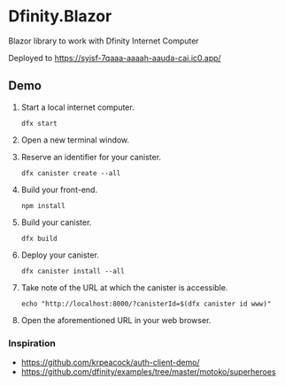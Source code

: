 # Dfinity.Blazor
Blazor library to work with Dfinity Internet Computer

Deployed to https://syisf-7qaaa-aaaah-aauda-cai.ic0.app/


## Demo

1. Start a local internet computer.

   ```text
   dfx start
   ```

1. Open a new terminal window.

1. Reserve an identifier for your canister.

   ```text
   dfx canister create --all
   ```

1. Build your front-end.

   ```text
   npm install
   ```

1. Build your canister.

   ```text
   dfx build
   ```

1. Deploy your canister.

   ```text
   dfx canister install --all
   ```

1. Take note of the URL at which the canister is accessible.

   ```text
   echo "http://localhost:8000/?canisterId=$(dfx canister id www)"
   ```

1. Open the aforementioned URL in your web browser.


### Inspiration
- https://github.com/krpeacock/auth-client-demo/
- https://github.com/dfinity/examples/tree/master/motoko/superheroes
